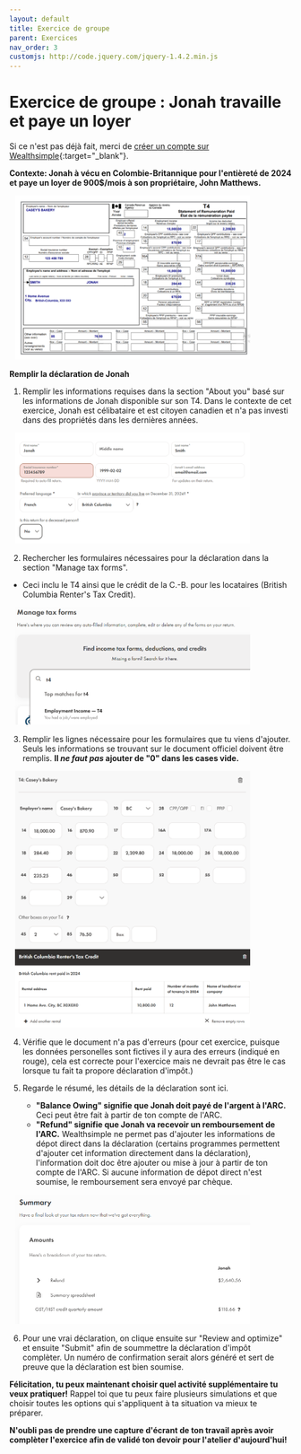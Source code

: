 ```yaml
---
layout: default
title: Exercice de groupe
parent: Exercices
nav_order: 3
customjs: http://code.jquery.com/jquery-1.4.2.min.js
---
```


# Exercice de groupe : Jonah travaille et paye un loyer

Si ce n'est pas déjà fait, merci de [créer un compte sur Wealthsimple](https://my.wealthsimple.com/app/public/signup/){:target="_blank"}.

**Contexte: Jonah à vécu en Colombie-Britannique pour l'entièreté de 2024 et paye un loyer de 900$/mois à son propriétaire, John Matthews.**

<img src="my_folder/1.png" alt="T4 pour Jonah de Casey's Bakery" style=";width:420px;margin-left:10px;">


**Remplir la déclaration de Jonah**

1.  Remplir les informations requises dans la section "About you" basé sur les informations de Jonah disponible sur son T4. Dans le contexte de cet exercice, Jonah est célibataire et est citoyen canadien et n'a pas investi dans des propriétés dans les dernières années.

<img src="my_folder/jonah.1.PNG" alt="About you, Jonah" style=";width:420px;margin-left:10px;">

2.  Rechercher les formulaires nécessaires pour la déclaration dans la section "Manage tax forms".
   - Ceci inclu le T4 ainsi que le crédit de la C.-B. pour les locataires (British Columbia Renter's Tax Credit).

<img src="my_folder/jonah.8.PNG" alt="Manage Tax Form" style=";width:420px;margin-left:10px;">

3. Remplir les lignes nécessaire pour les formulaires que tu viens d'ajouter. Seuls les informations se trouvant sur le document officiel doivent être remplis. **Il *ne faut pas* ajouter de "0" dans les cases vide.**

<img src="my_folder/jonah.10.PNG" alt="T4 rempli" style=";width:420px;margin-left:10px;">

<img src="my_folder/jonah.9.PNG" alt="British Columbia Renter's Tax Credit rempli" style=";width:420px;margin-left:10px;">
   
4. Vérifie que le document n'a pas d'erreurs (pour cet exercice, puisque les données personelles sont fictives il y aura des erreurs (indiqué en rouge), cela est correcte pour l'exercice mais ne devrait pas être le cas lorsque tu fait ta propore déclaration d'impôt.)
   
5. Regarde le résumé, les détails de la déclaration sont ici.
   - **"Balance Owing" signifie que Jonah doit payé de l'argent à l'ARC.** Ceci peut être fait à partir de ton compte de l'ARC.
   - **"Refund" signifie que Jonah va recevoir un remboursement de l'ARC.** Wealthsimple ne permet pas d'ajouter les informations de dépot direct dans la déclaration (certains programmes permettent d'ajouter cet information directement dans la déclaration), l'information doit doc être ajouter ou mise à jour à partir de ton compte de l'ARC. Si aucune information de dépot direct n'est soumise, le remboursement sera envoyé par chèque. 

<img src="my_folder/jonah.11.PNG" alt="Résumé de la déclaration d'impôt" style=";width:420px;margin-left:10px;">
  
6. Pour une vrai déclaration, on clique ensuite sur "Review and optimize" et ensuite "Submit" afin de soummettre la déclaration d'impôt complèter. Un numéro de confirmation serait alors généré et sert de preuve que la déclaration est bien soumise. 

  
**Félicitation, tu peux maintenant choisir quel activité supplémentaire tu veux pratiquer!** Rappel toi que tu peux faire plusieurs simulations et que choisir toutes les options qui s'appliquent à ta situation va mieux te préparer. 

**N'oubli pas de prendre une capture d'écrant de ton travail après avoir complèter l'exercice afin de validé ton devoir pour l'atelier d'aujourd'hui!**
